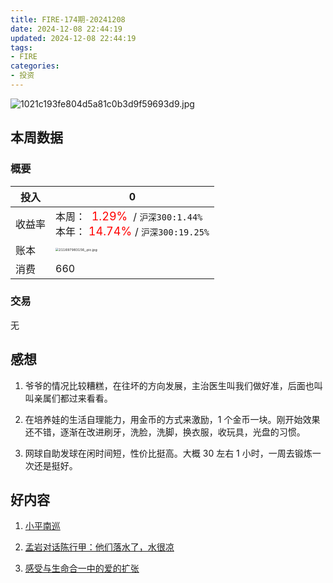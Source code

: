 ```yaml
---
title: FIRE-174期-20241208
date: 2024-12-08 22:44:19
updated: 2024-12-08 22:44:19
tags:
- FIRE
categories:
- 投资
---
```


![1021c193fe804d5a81c0b3d9f59693d9.jpg](https://s2.loli.net/2024/12/08/yNPQ4L3Hx1CF8gi.jpg)

## 本周数据

### 概要

| 投入   | 0                                                  |
| ------ | ------------------------------------------------------------ |
| 收益率 | 本周：<font color="red" size=4>  1.29% </font> / `沪深300:1.44%`    <br />本年：<font color="red" size=4> 14.74% </font>/ `沪深300:19.25%` |
| 账本   | <img src="https://s2.loli.net/2024/12/08/7gAdJKjEYXHpDQR.jpg" alt="211697983156_.pic.jpg" style="zoom:33%;" /> |
| 消费   | 660                                           |

### 交易
无

## 感想

1. 爷爷的情况比较糟糕，在往坏的方向发展，主治医生叫我们做好准，后面也叫叫亲属们都过来看看。

2. 在培养娃的生活自理能力，用金币的方式来激励，1 个金币一块。刚开始效果还不错，逐渐在改进刷牙，洗脸，洗脚，换衣服，收玩具，光盘的习惯。

3. 网球自助发球在闲时间短，性价比挺高。大概 30 左右 1 小时，一周去锻炼一次还是挺好。


## 好内容

1. [小平南巡](https://www.xiaoyuzhoufm.com/episode/674f01c6d99bb3a64c4809e0)

2. [孟岩对话陈行甲：他们落水了，水很凉](https://www.xiaoyuzhoufm.com/episode/674993fcc3b2a2f334681d1c)

3. [感受与生命合一中的爱的扩张](https://www.xiaoyuzhoufm.com/episode/60d96ed325da4f997b8ba5c3)
